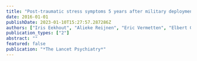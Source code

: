 ```yaml
---
title: "Post-traumatic stress symptoms 5 years after military deployment to Afghanistan: an observational cohort study"
date: 2016-01-01
publishDate: 2023-01-10T15:27:57.287286Z
authors: ["Iris Eekhout", "Alieke Reijnen", "Eric Vermetten", "Elbert Geuze"]
publication_types: ["2"]
abstract: ""
featured: false
publication: "*The Lancet Psychiatry*"
---
```


